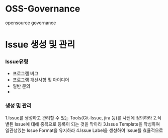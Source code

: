 # OSS-Governance
opensource governance

# Issue 생성 및 관리
### Issue유형
- 프로그램 버그
- 프로그램 개선사항 및 아이디어
- 일반 문의
- 
### 생성 및 관리
1.Issue를 생성하고 관리할 수 있는 Tools(Git-Issue, jira 등)를 사전에 정의하라
2.식별된 Issue에 대해 중복으로 등록이 되는 것을 막아라
3.Issue Template을 작성하여 일관성있는 Issue Format을 유지하라
4.Issue Label을 생성하여 Issue를 효율적으로 
